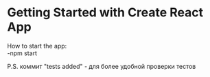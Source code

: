 # Getting Started with Create React App

How to start the app:
<br>
-npm start

P.S. коммит "tests added" - для более удобной проверки тестов